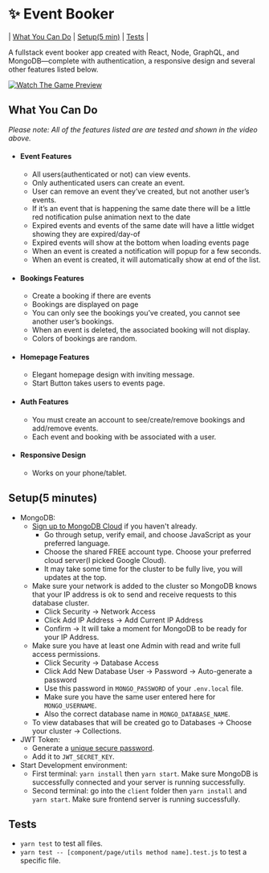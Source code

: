 # :sparkles: Event Booker

| [What You Can Do](#what-you-can-do) | [Setup(5 min)](#setup5-minutes) | [Tests](#tests) |

A fullstack event booker app created with React, Node, GraphQL, and MongoDB—complete with authentication, a responsive design and several other features listed below.

[![Watch The Game Preview](https://i.imgur.com/urfrInr.png)](https://youtu.be/2OiPTvzl1q4)

## What You Can Do

*Please note: All of the features listed are are tested and shown in the video above.*

* #### Event Features
    * All users(authenticated or not) can view events.
    * Only authenticated users can create an event.
    * User can remove an event they’ve created, but not another user’s events.
    * If it’s an event that is happening the same date there will be a little red notification pulse animation next to the date
    * Expired events and events of the same date will have a little widget showing they are expired/day-of
    * Expired events will show at the bottom when loading events page
    * When an event is created a notification will popup for a few seconds.
    * When an event is created, it will automatically show at end of the list.
* #### Bookings Features
    * Create a booking if there are events
    * Bookings are displayed on page
    * You can only see the bookings you’ve created, you cannot see another user’s bookings.
    * When an event is deleted, the associated booking will not display.
    * Colors of bookings are random.
* #### Homepage Features
    * Elegant homepage design with inviting message.
    * Start Button takes users to events page.
* #### Auth Features
    * You must create an account to see/create/remove bookings and add/remove events.
    * Each event and booking with be associated with a user.
* #### Responsive Design
    * Works on your phone/tablet.

## Setup(5 minutes)
* MongoDB:
    * [Sign up to MongoDB Cloud](https://cloud.mongodb.com/) if you haven't already. 
        * Go through setup, verify email, and choose JavaScript as your preferred language. 
        * Choose the shared FREE account type. Choose your preferred cloud server(I picked Google Cloud). 
        * It may take some time for the cluster to be fully live, you will updates at the top.
    * Make sure your network is added to the cluster so MongoDB knows that your IP address is ok to send and receive requests to this database cluster.
        * Click Security -> Network Access
        * Click Add IP Address -> Add Current IP Address
        * Confirm -> It will take a moment for MongoDB to be ready for your IP Address.
    * Make sure you have at least one Admin with read and write full access permissions.
        * Click Security -> Database Access
        * Click Add New Database User -> Password -> Auto-generate a password
        * Use this password in `MONGO_PASSWORD` of your `.env.local` file.
        * Make sure you have the same user entered here for `MONGO_USERNAME`.
        * Also the correct database name in `MONGO_DATABASE_NAME`.
    * To view databases that will be created go to Databases -> Choose your cluster -> Collections.
* JWT Token:
    * Generate a [unique secure password](https://1password.com/password-generator/).
    * Add it to `JWT_SECRET_KEY`.
* Start Development environment:
    * First terminal:  `yarn install` then `yarn start`. Make sure MongoDB is successfully connected and your server is running successfully.
    * Second terminal: go into the `client` folder then `yarn install` and `yarn start`. Make sure frontend server is running successfully.

## Tests
* `yarn test` to test all files.
* `yarn test -- [component/page/utils method name].test.js` to test a specific file.

